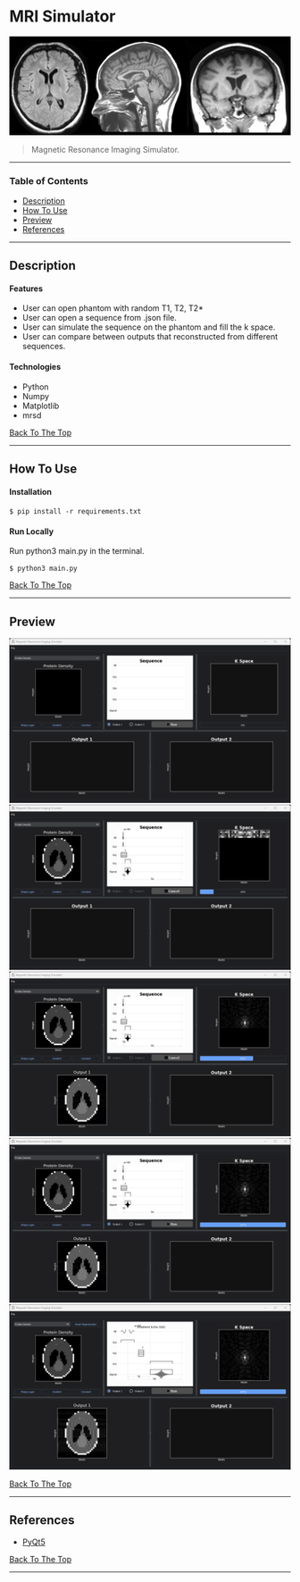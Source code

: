 # MRI Simulator

![Project Image](./Docs/cover.webp)

> Magnetic Resonance Imaging Simulator.

---

### Table of Contents

- [Description](#description)
- [How To Use](#how-to-use)
- [Preview](#preview)
- [References](#references)

---

## Description

#### Features

- User can open phantom with random T1, T2, T2*
- User can open a sequence from .json file.
- User can simulate the sequence on the phantom and fill the k space.
- User can compare between outputs that reconstructed from different sequences.

#### Technologies

- Python
- Numpy
- Matplotlib
- mrsd

[Back To The Top](#mri-simulator)

---

## How To Use

#### Installation

```Terminal
$ pip install -r requirements.txt
```

#### Run Locally
Run python3 main.py in the terminal.
```Terminal
$ python3 main.py
```

[Back To The Top](#mri-simulator)

---

## Preview

![Project Image](./Docs/image0.png)
![Project Image](./Docs/image1.png)
![Project Image](./Docs/image2.png)
![Project Image](./Docs/image3.png)
![Project Image](./Docs/image4.png)

[Back To The Top](#mri-simulator)

---

## References

- [PyQt5](https://pypi.org/project/PyQt5/)

[Back To The Top](#mri-simulator)

---

